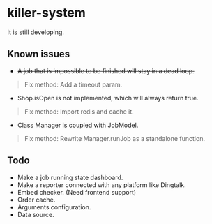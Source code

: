 # killer-system
It is still developing.
## Known issues

- <s>A job that is impossible to be finished will stay in a dead loop.</s>
> Fix method: Add a timeout param.
- Shop.isOpen is not implemented, which will always return true.
> Fix method: Import redis and cache it.
- Class Manager is coupled with JobModel.
> Fix method: Rewrite Manager.runJob as a standalone function.
> 
## Todo
- Make a job running state dashboard.
- Make a reporter connected with any platform like Dingtalk.
- Embed checker. (Need frontend support)
- Order cache.
- Arguments configuration.
- Data source.